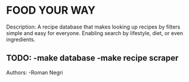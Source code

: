 # FOOD YOUR WAY

Description:
A recipe database that makes looking up recipes by filters simple and easy for everyone. Enabling search by lifestyle, diet, or even ingredients. 

TODO:
-make database
-make recipe scraper
-

Authors:
-Roman Negri
